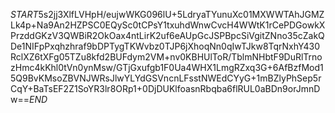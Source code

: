 $START$5s2jj3XlfLVHpH/eujwWKG096lU+5LdryaTYunuXc01MXWWTAhJGMZLk4p+Na9An2HZPSC0EQySc0tCPsY1txuhdWnwCvcH4WWtK1rCePDGowkXPrzddGKzV3QWBiR2OkOax4ntLirK2uf6eAUpGcJSPBpcSiVgitZNno35cZakQDe1NIFpPxqhzhraf9bDPTygTKWvbz0TJP6jXhoqNn0qIwTJkw8TqrNxhY430RclXZ6tXFg05TZu8kfd2BUFdym2VM+nv0KBHUlToR/TblmNHbtF9DuRlTrnozHmc4kKhl0tVn0ynMsw/GTjGxufgb1F0Ua4WHX1LmgRZxq3G+6AfBzfMod15Q9BvKMsoZBVNJWRsJlwYLYdGSVncnLFsstNWEdCYyG+1mBZlyPhSep5rCqY+BaTsEF2Z1SoYR3lr8ORp1+0DjDUKlfoasnRbqba6flRUL0aBDn9orJmnDw==$END$